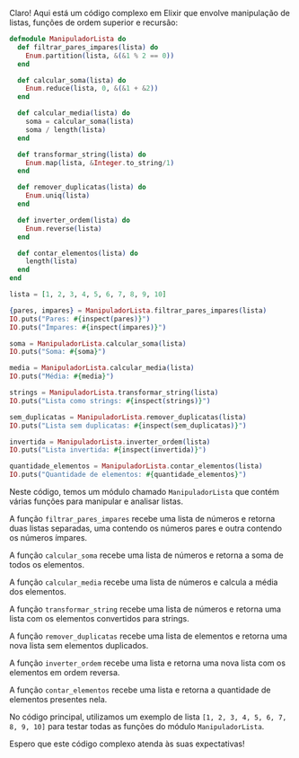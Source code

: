 Claro! Aqui está um código complexo em Elixir que envolve manipulação de listas, funções de ordem superior e recursão:

```elixir
defmodule ManipuladorLista do
  def filtrar_pares_impares(lista) do
    Enum.partition(lista, &(&1 % 2 == 0))
  end

  def calcular_soma(lista) do
    Enum.reduce(lista, 0, &(&1 + &2))
  end

  def calcular_media(lista) do
    soma = calcular_soma(lista)
    soma / length(lista)
  end

  def transformar_string(lista) do
    Enum.map(lista, &Integer.to_string/1)
  end

  def remover_duplicatas(lista) do
    Enum.uniq(lista)
  end

  def inverter_ordem(lista) do
    Enum.reverse(lista)
  end

  def contar_elementos(lista) do
    length(lista)
  end
end

lista = [1, 2, 3, 4, 5, 6, 7, 8, 9, 10]

{pares, impares} = ManipuladorLista.filtrar_pares_impares(lista)
IO.puts("Pares: #{inspect(pares)}")
IO.puts("Ímpares: #{inspect(impares)}")

soma = ManipuladorLista.calcular_soma(lista)
IO.puts("Soma: #{soma}")

media = ManipuladorLista.calcular_media(lista)
IO.puts("Média: #{media}")

strings = ManipuladorLista.transformar_string(lista)
IO.puts("Lista como strings: #{inspect(strings)}")

sem_duplicatas = ManipuladorLista.remover_duplicatas(lista)
IO.puts("Lista sem duplicatas: #{inspect(sem_duplicatas)}")

invertida = ManipuladorLista.inverter_ordem(lista)
IO.puts("Lista invertida: #{inspect(invertida)}")

quantidade_elementos = ManipuladorLista.contar_elementos(lista)
IO.puts("Quantidade de elementos: #{quantidade_elementos}")
```

Neste código, temos um módulo chamado `ManipuladorLista` que contém várias funções para manipular e analisar listas. 

A função `filtrar_pares_impares` recebe uma lista de números e retorna duas listas separadas, uma contendo os números pares e outra contendo os números ímpares.

A função `calcular_soma` recebe uma lista de números e retorna a soma de todos os elementos.

A função `calcular_media` recebe uma lista de números e calcula a média dos elementos.

A função `transformar_string` recebe uma lista de números e retorna uma lista com os elementos convertidos para strings.

A função `remover_duplicatas` recebe uma lista de elementos e retorna uma nova lista sem elementos duplicados.

A função `inverter_ordem` recebe uma lista e retorna uma nova lista com os elementos em ordem reversa.

A função `contar_elementos` recebe uma lista e retorna a quantidade de elementos presentes nela.

No código principal, utilizamos um exemplo de lista `[1, 2, 3, 4, 5, 6, 7, 8, 9, 10]` para testar todas as funções do módulo `ManipuladorLista`.

Espero que este código complexo atenda às suas expectativas!